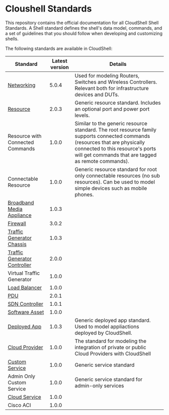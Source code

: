 # Cloushell Standards

This repository contains the official documentation for all CloudShell Shell Standards. A Shell standard defines the shell's data model, commands, and a set of guidelines that you should follow when developing and customizing shells.

The following standards are available in CloudShell:

Standard | Latest version | Details
--- | --- | ---
[Networking](Documentation/networking_standard.md) | 5.0.4 | Used for modeling Routers, Switches and Wireless Controllers. Relevant both for infrastructure devices and DUTs.
[Resource](Documentation/shell_resource_standard.md) | 2.0.3 | Generic resource standard. Includes an optional port and power port levels.
Resource with Connected Commands | 1.0.0 | Similar to the generic resource standard. The root resource family supports connected commands (resources that are physically connected to this resource's ports will get commands that are tagged as remote commands).
Connectable Resource | 1.0.0 | Generic resource standard for root only connectable resources (no sub resources). Can be used to model simple devices such as mobile phones.
[Broadband Media Appliance](Documentation/Broadband%20Media%20Appliance%20Shell%20Standard.md) | 1.0.3 | 
[Firewall](Documentation/firewall_standard.md) | 3.0.2 |
[Traffic Generator Chassis](Documentation/Traffic%20Generator%20Chassis%20Standard.md) | 1.0.3 |
[Traffic Generator Controller](Documentation/Traffic%20Generator%20Controller%20Shell%20Standard.md) | 2.0.0 | 
Virtual Traffic Generator | 1.0.0 |
[Load Balancer](Documentation/Load%20Balancer%20Shell%20Standard.md) | 1.0.0 |
[PDU](Documentation/pdu_standard.md) | 2.0.1 | 
[SDN Controller](Documentation/SDN_controller_standard.md) | 1.0.1 |
[Software Asset](Documentation/Software%20Asset%20Shell%20Standard.md) | 1.0.0 | 
[Deployed App](Documentation/deployed_app_standard.md) | 1.0.3 | Generic deployed app standard. Used to model appliactions deployed by CloudShell.
[Cloud Provider](Documentation/cloud_provider_standard.md) | 1.0.0 | The standard for modeling the integration of private or public Cloud Providers with CloudShell
[Custom Service](Documentation/Custom%20Service%20Shell%20Standard.md) | 1.0.0 | Generic service standard
Admin Only Custom Service | 1.0.0 | Generic service standard for admin-only services
[Cloud Service](Cloud%20Service%20Shell%20Standard.md) | 1.0.0 |
Cisco ACI | 1.0.0 |
